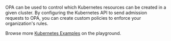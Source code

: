 <!-- markdownlint-disable MD041 -->

OPA can be used to control which Kubernetes resources can be created in a given
cluster. By configuring the Kubernetes API to send admission requests to OPA, you
can create custom policies to enforce your organization's rules.

Browse more [Kubernetes Examples](https://play.openpolicyagent.org/?example-group=kubernetes)
on the playground.
